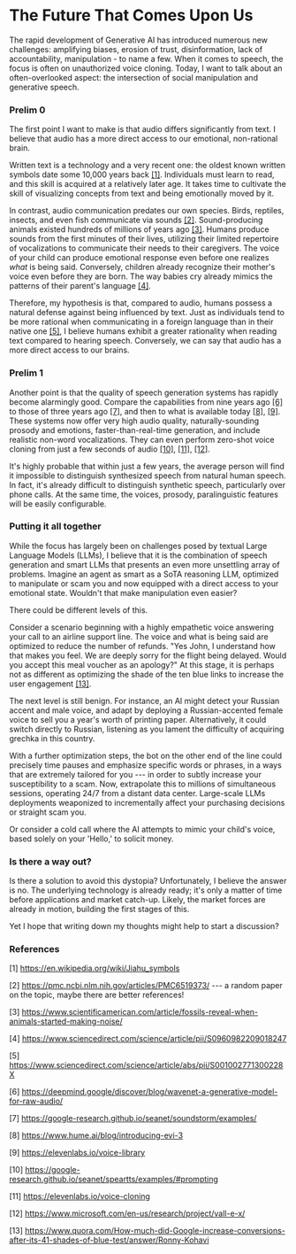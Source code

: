 # The Future That Comes Upon Us #

The rapid development of Generative AI has introduced numerous new challenges: amplifying biases, erosion of trust, disinformation, lack of accountability, manipulation - to name a few.
When it comes to speech, the focus is often on unauthorized voice cloning. Today, I want to talk about an often-overlooked aspect: the intersection of social manipulation and generative speech.

### Prelim 0 ###

The first point I want to make is that audio differs significantly from text. I believe that audio has a more direct access to our emotional, non-rational brain.

Written text is a technology and a very recent one: the oldest known written symbols date some 10,000 years back [[1]](#reference-1). Individuals must learn to read, and this skill is acquired at a relatively later age. It takes time to cultivate the skill of visualizing concepts from text and being emotionally moved by it.

In contrast, audio communication predates our own species. Birds, reptiles, insects, and even fish communicate via sounds [[2]](#reference-2). Sound-producing animals existed hundreds of millions of years ago [[3]](#reference-3). Humans produce sounds from the first minutes of their lives,  utilizing their limited repertoire of vocalizations to communicate their needs to their caregivers. The voice of your child can produce emotional response even before one realizes _what_ is being said. Conversely, children already recognize their mother's voice even before they are born. The way babies cry already mimics the patterns of their parent's language [[4]](#reference-4).


Therefore, my hypothesis is that, compared to audio, humans possess a natural defense against being influenced by text. Just as individuals tend to be more rational when communicating in a foreign language than in their native one [[5]](#reference-5), I believe humans exhibit a greater rationality when reading text compared to hearing speech. Conversely, we can say that audio has a more direct access to our brains.


### Prelim 1 ###

Another point is that the quality of speech generation systems has rapidly become alarmingly good. Compare the capabilities from nine years ago [[6]](#reference-6) to those of three years ago [[7]](#reference-6), and then to what is available today [[8]](#reference-8), [[9]](#reference-9). These systems now offer very high audio quality, naturally-sounding prosody and emotions, faster-than-real-time generation, and include realistic non-word vocalizations. They can even perform zero-shot voice cloning from just a few seconds of audio [[10]](#reference-10), [[11]](#reference-11), [[12]](#reference-12).

It's highly probable that within just a few years, the average person will find it impossible to distinguish synthesized speech from natural human speech. In fact, it's already difficult to distinguish synthetic speech, particularly over phone calls. At the same time, the voices, prosody, paralinguistic features will be easily configurable. 

### Putting it all together ###

While the focus has largely been on challenges posed by textual Large Language Models (LLMs), I believe that it is the combination of speech generation and smart LLMs that presents an even more unsettling array of problems. Imagine an agent as smart as a SoTA reasoning LLM, optimized to manipulate or scam you and now equipped with a direct access to your emotional state. Wouldn't that make manipulation even easier?

There could be different levels of this.

Consider a scenario beginning with a highly empathetic voice answering your call to an airline support line. The voice and what is being said are optimized to reduce the number of refunds. "Yes John, I understand how that makes you feel. We are deeply sorry for the flight being delayed. Would you accept this meal voucher as an apology?" At this stage, it is perhaps not as different as optimizing the shade of the ten blue links to increase the user engagement [[13]](#reference-13).

The next level is still benign. For instance, an AI might detect your Russian accent and male voice, and adapt by deploying a Russian-accented female voice to sell you a year's worth of printing paper. Alternatively, it could switch directly to Russian, listening as you lament the difficulty of acquiring grechka in this country.

With a further optimization steps, the bot on the other end of the line could precisely time pauses and emphasize specific words or phrases, in a ways that are extremely tailored for you --- in order to subtly increase your susceptibility to a scam. Now, extrapolate this to millions of simultaneous sessions, operating 24/7 from a distant data center. Large-scale LLMs deployments weaponized to incrementally affect your purchasing decisions or straight scam you.

Or consider a cold call where the AI attempts to mimic your child's voice, based solely on your 'Hello,' to solicit money.


### Is there a way out? ###

Is there a solution to avoid this dystopia? Unfortunately, I believe the answer is no. The underlying technology is already ready; it's only a matter of time before applications and market catch-up. Likely, the market forces are already in motion, building the first stages of this.

Yet I hope that writing down my thoughts might help to start a discussion?

### References ###


<a id="reference-1">[1]</a> https://en.wikipedia.org/wiki/Jiahu_symbols

<a id="reference-2">[2]</a> https://pmc.ncbi.nlm.nih.gov/articles/PMC6519373/ --- a random paper on the topic, maybe there are better references!

<a id="reference-3">[3]</a> https://www.scientificamerican.com/article/fossils-reveal-when-animals-started-making-noise/

<a id="reference-4">[4]</a> https://www.sciencedirect.com/science/article/pii/S0960982209018247

<a id="reference-5">[5]</a> https://www.sciencedirect.com/science/article/abs/pii/S001002771300228X

<a id="reference-6">[6]</a> https://deepmind.google/discover/blog/wavenet-a-generative-model-for-raw-audio/

<a id="reference-7">[7]</a> https://google-research.github.io/seanet/soundstorm/examples/

<a id="reference-8">[8]</a> https://www.hume.ai/blog/introducing-evi-3

<a id="reference-9">[9]</a> https://elevenlabs.io/voice-library

<a id="reference-10">[10]</a> https://google-research.github.io/seanet/speartts/examples/#prompting

<a id="reference-11">[11]</a> https://elevenlabs.io/voice-cloning

<a id="reference-12">[12]</a> https://www.microsoft.com/en-us/research/project/vall-e-x/

<a id="reference-13">[13]</a> https://www.quora.com/How-much-did-Google-increase-conversions-after-its-41-shades-of-blue-test/answer/Ronny-Kohavi

